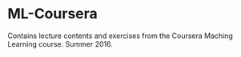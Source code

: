 # ML-Coursera

Contains lecture contents and exercises from the Coursera Maching Learning course. Summer 2016.
